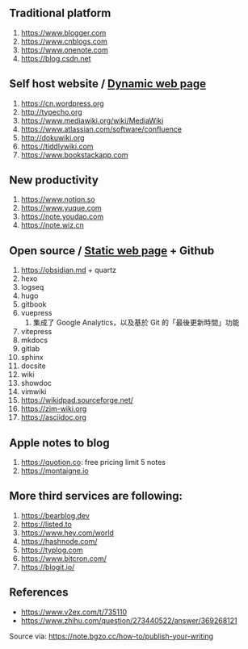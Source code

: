 ## Traditional platform

1. https://www.blogger.com
2. https://www.cnblogs.com
3. https://www.onenote.com
4. https://blog.csdn.net

## Self host website / [Dynamic web page](https://en.wikipedia.org/wiki/Dynamic_web_page)

1. https://cn.wordpress.org
2. http://typecho.org
3. https://www.mediawiki.org/wiki/MediaWiki
4. https://www.atlassian.com/software/confluence
5. http://dokuwiki.org
6. https://tiddlywiki.com
7. https://www.bookstackapp.com

## New productivity

1. https://www.notion.so
2. https://www.yuque.com
3. https://note.youdao.com
4. https://note.wiz.cn

## Open source / [Static web page](https://en.wikipedia.org/wiki/Static_web_page) + Github

1. https://obsidian.md + quartz
2. hexo
3. logseq
4. hugo
5. gitbook
6. vuepress
    1. 集成了 Google Analytics，以及基於 Git 的「最後更新時間」功能
7. vitepress
8. mkdocs
9. gitlab
10. sphinx
11. docsite
12. wiki
13. showdoc
14. vimwiki
15. https://wikidpad.sourceforge.net/
16. https://zim-wiki.org
17. https://asciidoc.org

## Apple notes to blog

1. https://quotion.co: free pricing limit 5 notes
2. https://montaigne.io

## More third services are following:

1. https://bearblog.dev
2. https://listed.to
3. https://www.hey.com/world
4. https://hashnode.com/
5. https://typlog.com
6. https://www.bitcron.com/
7. https://blogit.io/

## References

- https://www.v2ex.com/t/735110
- https://www.zhihu.com/question/273440522/answer/369268121

Source via: https://note.bgzo.cc/how-to/publish-your-writing